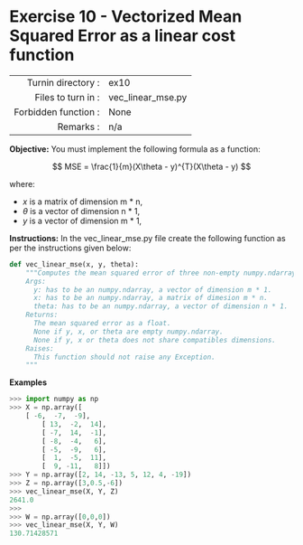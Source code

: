 # Exercise 10 - Vectorized Mean Squared Error as a linear cost function

|                         |                    |
| -----------------------:| ------------------ |
|   Turnin directory :    |  ex10              |
|   Files to turn in :    |  vec_linear_mse.py |
|   Forbidden function :  |  None              |
|   Remarks :             |  n/a               |

**Objective:**
You must implement the following formula as a function:  

$$
MSE = \frac{1}{m}(X\theta - y)^{T}(X\theta - y)
$$

where:
- $x$ is a matrix of dimension m * n,
- $\theta$ is a vector of dimension n * 1,
- $y$ is a vector of dimension m * 1,

**Instructions:**
In the vec_linear_mse.py file create the following function as per the instructions given below:
```python
def vec_linear_mse(x, y, theta):
    """Computes the mean squared error of three non-empty numpy.ndarray, without any for-loop. The three arrays must have compatible dimensions.
    Args:
      y: has to be an numpy.ndarray, a vector of dimension m * 1.
      x: has to be an numpy.ndarray, a matrix of dimesion m * n.
      theta: has to be an numpy.ndarray, a vector of dimension n * 1.
    Returns:
      The mean squared error as a float.
      None if y, x, or theta are empty numpy.ndarray.
      None if y, x or theta does not share compatibles dimensions.
    Raises:
      This function should not raise any Exception.
    """
```

**Examples**
```python
>>> import numpy as np
>>> X = np.array([
	[ -6,  -7,  -9],
        [ 13,  -2,  14],
        [ -7,  14,  -1],
        [ -8,  -4,   6],
        [ -5,  -9,   6],
        [  1,  -5,  11],
        [  9, -11,   8]])
>>> Y = np.array([2, 14, -13, 5, 12, 4, -19])
>>> Z = np.array([3,0.5,-6])
>>> vec_linear_mse(X, Y, Z)
2641.0
>>>
>>> W = np.array([0,0,0])
>>> vec_linear_mse(X, Y, W)
130.71428571
```